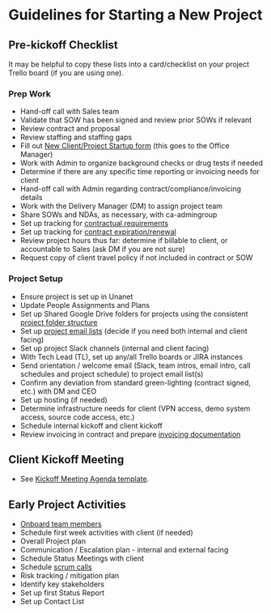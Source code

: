 # Guidelines for Starting a New Project

## Pre-kickoff Checklist

It may be helpful to copy these lists into a card/checklist on your project Trello board (if you are using one).

### Prep Work

- Hand-off call with Sales team
- Validate that SOW has been signed and review prior SOWs if relevant
- Review contract and proposal
- Review staffing and staffing gaps
- Fill out [New Client/Project Startup form](https://docs.google.com/a/civicactions.com/forms/d/1UoLOeP0NgsNNDHfRbo50zE2onRuWQ4K-hHB2Q-RFcF8/viewform) (this goes to the Office Manager)
- Work with Admin to organize background checks or drug tests if needed
- Determine if there are any specific time reporting or invoicing needs for client
- Hand-off call with Admin regarding contract/compliance/invoicing details
- Work with the Delivery Manager (DM) to assign project team
- Share SOWs and NDAs, as necessary, with ca-admingroup
- Set up tracking for [contractual requirements](contractual-requirements.md)
- Set up tracking for [contract expiration/renewal](contract-expiration-tracking.md)
- Review project hours thus far: determine if billable to client, or accountable to Sales (ask DM if you are not sure)
- Request copy of client travel policy if not included in contract or SOW

### Project Setup

- Ensure project is set up in Unanet
- Update People Assignments and Plans
- Set up Shared Google Drive folders for projects using the consistent [project folder structure](project-folder.md)
- Set up [project email lists](listserv-setup.md) (decide if you need both internal and client facing)
- Set up project Slack channels (internal and client facing)
- With Tech Lead (TL), set up any/all Trello boards or JIRA instances
- Send orientation / welcome email (Slack, team intros, email intro, call schedules and project schedule) to project email list(s)
- Confirm any deviation from standard green-lighting (contract signed, etc.) with DM and CEO
- Set up hosting (if needed)
- Determine infrastructure needs for client (VPN access, demo system access, source code access, etc.)
- Schedule internal kickoff and client kickoff
- Review invoicing in contract and prepare [invoicing documentation](invoicing.md)

## Client Kickoff Meeting

- See [Kickoff Meeting Agenda template](https://docs.google.com/document/d/1pmOruj_1PeSfmJtxzvjDy7KxTTJi0VS8D62WUrWjeSM/edit).

## Early Project Activities

- [Onboard team members](onboarding-new-project-team-member.md)
- Schedule first week activities with client (if needed)
- Overall Project plan
- Communication / Escalation plan - internal and external facing
- Schedule Status Meetings with client
- Schedule [scrum calls](../../common-practices-tools/agile/daily-scrum-calls.md)
- Risk tracking / mitigation plan
- Identify key stakeholders
- Set up first Status Report
- Set up Contact List
